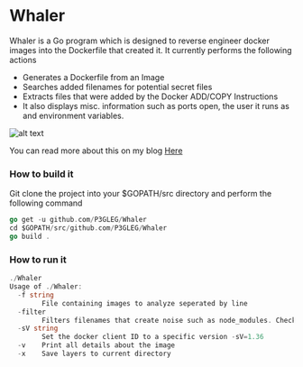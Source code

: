 <!--
  Title: Whaler
  Description: reverse docker images easily 
  Author: pegleg
  -->

# Whaler


Whaler is a Go program which is designed to reverse engineer docker images into the Dockerfile that created it.  It currently performs the following actions

  - Generates a Dockerfile from an Image
  - Searches added filenames for potential secret files
  - Extracts files that were added by the Docker ADD/COPY Instructions
  - It also displays misc. information such as ports open, the user it runs as and environment variables. 

![alt text](https://samaritan.ai/wp-content/uploads/2018/06/Screen-Shot-2018-06-04-at-8.51.22-PM.png "Logo Title Text 1")

You can read more about this on my blog [Here](https://samaritan.ai/blog/reversing-docker-images-into-dockerfiles/)
### How to build it
Git clone the project into your $GOPATH/src directory and perform the following command
```go
go get -u github.com/P3GLEG/Whaler
cd $GOPATH/src/github.com/P3GLEG/Whaler
go build .
```
### How to run it
```go
./Whaler
Usage of ./Whaler:
  -f string
    	File containing images to analyze seperated by line
  -filter
    	Filters filenames that create noise such as node_modules. Check ignore.go file for more details (default true)
  -sV string
    	Set the docker client ID to a specific version -sV=1.36
  -v	Print all details about the image
  -x	Save layers to current directory
```
